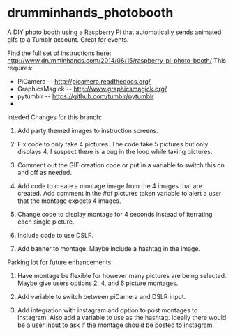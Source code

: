 drumminhands_photobooth
=======================

A DIY photo booth using a Raspberry Pi that automatically sends animated gifs to a Tumblr account. Great for events.

Find the full set of instructions here: http://www.drumminhands.com/2014/06/15/raspberry-pi-photo-booth/
This requires:
  - PiCamera -- http://picamera.readthedocs.org/
  - GraphicsMagick -- http://www.graphicsmagick.org/
  - pytumblr -- https://github.com/tumblr/pytumblr
  - 
  
Inteded Changes for this branch:

1) Add party themed images to instruction screens.<p/>
2) Fix code to only take 4 pictures.  The code take 5 pictures but only displays 4.  I suspect there is a bug in the loop while taking pictures.<p/>
3) Comment out the GIF creation code or put in a variable to switch this on and off as needed.<p/>
4) Add code to create a montage image from the 4 images that are created.  Add comment in the #of pictures taken variable to alert a user that the montage expects 4 images.<p/>
5) Change code to display montage for 4 seconds instead of iterrating each single picture.<p/>
6) Include code to use DSLR.<p/>
7) Add banner to montage.  Maybe include a hashtag in the image.<p/>

Parking lot for future enhancements:<p/>
1) Have montage be flexible for however many pictures are being selected.  Maybe give users options 2, 4, and 6 picture montages.<p/>
2) Add variable to switch between piCamera and DSLR input.<p/>
3) Add integration with instagram and option to post montages to instagram.  Also add a variable to use as the hashtag.  Ideally there would be a user input to ask if the montage should be posted to instagram.<p/>
